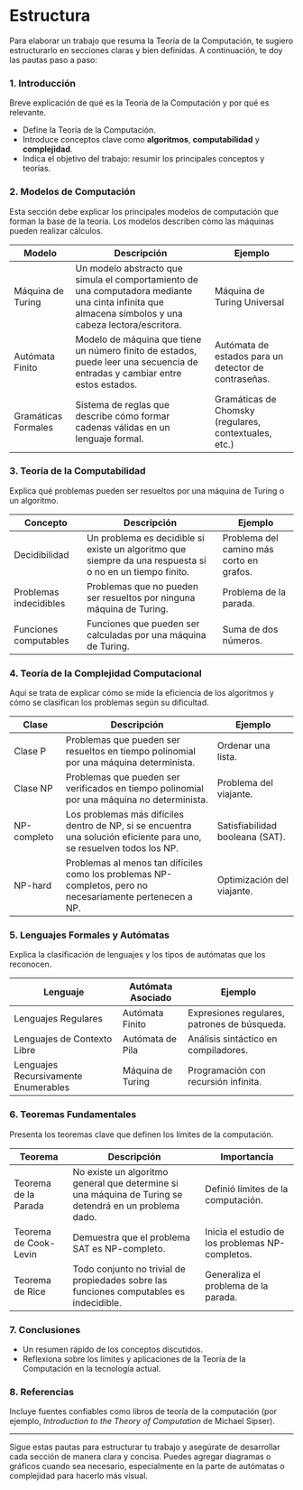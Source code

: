 
# Estructura
Para elaborar un trabajo que resuma la Teoría de la Computación, te sugiero estructurarlo en secciones claras y bien definidas. A continuación, te doy las pautas paso a paso:

### 1. **Introducción**
   Breve explicación de qué es la Teoría de la Computación y por qué es relevante.
   - Define la Teoría de la Computación.
   - Introduce conceptos clave como **algoritmos**, **computabilidad** y **complejidad**.
   - Indica el objetivo del trabajo: resumir los principales conceptos y teorías.

### 2. **Modelos de Computación**
   Esta sección debe explicar los principales modelos de computación que forman la base de la teoría. Los modelos describen cómo las máquinas pueden realizar cálculos.
   
   | Modelo | Descripción | Ejemplo |
   |--------|-------------|---------|
   | Máquina de Turing | Un modelo abstracto que simula el comportamiento de una computadora mediante una cinta infinita que almacena símbolos y una cabeza lectora/escritora. | Máquina de Turing Universal |
   | Autómata Finito | Modelo de máquina que tiene un número finito de estados, puede leer una secuencia de entradas y cambiar entre estos estados. | Autómata de estados para un detector de contraseñas. |
   | Gramáticas Formales | Sistema de reglas que describe cómo formar cadenas válidas en un lenguaje formal. | Gramáticas de Chomsky (regulares, contextuales, etc.) |

### 3. **Teoría de la Computabilidad**
   Explica qué problemas pueden ser resueltos por una máquina de Turing o un algoritmo.
   
   | Concepto | Descripción | Ejemplo |
   |----------|-------------|---------|
   | Decidibilidad | Un problema es decidible si existe un algoritmo que siempre da una respuesta sí o no en un tiempo finito. | Problema del camino más corto en grafos. |
   | Problemas indecidibles | Problemas que no pueden ser resueltos por ninguna máquina de Turing. | Problema de la parada. |
   | Funciones computables | Funciones que pueden ser calculadas por una máquina de Turing. | Suma de dos números. |

### 4. **Teoría de la Complejidad Computacional**
   Aquí se trata de explicar cómo se mide la eficiencia de los algoritmos y cómo se clasifican los problemas según su dificultad.
   
   | Clase | Descripción | Ejemplo |
   |-------|-------------|---------|
   | Clase P | Problemas que pueden ser resueltos en tiempo polinomial por una máquina determinista. | Ordenar una lista. |
   | Clase NP | Problemas que pueden ser verificados en tiempo polinomial por una máquina no determinista. | Problema del viajante. |
   | NP-completo | Los problemas más difíciles dentro de NP, si se encuentra una solución eficiente para uno, se resuelven todos los NP. | Satisfiabilidad booleana (SAT). |
   | NP-hard | Problemas al menos tan difíciles como los problemas NP-completos, pero no necesariamente pertenecen a NP. | Optimización del viajante. |

### 5. **Lenguajes Formales y Autómatas**
   Explica la clasificación de lenguajes y los tipos de autómatas que los reconocen.

   | Lenguaje | Autómata Asociado | Ejemplo |
   |----------|-------------------|---------|
   | Lenguajes Regulares | Autómata Finito | Expresiones regulares, patrones de búsqueda. |
   | Lenguajes de Contexto Libre | Autómata de Pila | Análisis sintáctico en compiladores. |
   | Lenguajes Recursivamente Enumerables | Máquina de Turing | Programación con recursión infinita. |

### 6. **Teoremas Fundamentales**
   Presenta los teoremas clave que definen los límites de la computación.
   
   | Teorema | Descripción | Importancia |
   |---------|-------------|-------------|
   | Teorema de la Parada | No existe un algoritmo general que determine si una máquina de Turing se detendrá en un problema dado. | Definió límites de la computación. |
   | Teorema de Cook-Levin | Demuestra que el problema SAT es NP-completo. | Inicia el estudio de los problemas NP-completos. |
   | Teorema de Rice | Todo conjunto no trivial de propiedades sobre las funciones computables es indecidible. | Generaliza el problema de la parada. |

### 7. **Conclusiones**
   - Un resumen rápido de los conceptos discutidos.
   - Reflexiona sobre los límites y aplicaciones de la Teoría de la Computación en la tecnología actual.

### 8. **Referencias**
   Incluye fuentes confiables como libros de teoría de la computación (por ejemplo, *Introduction to the Theory of Computation* de Michael Sipser).

---

Sigue estas pautas para estructurar tu trabajo y asegúrate de desarrollar cada sección de manera clara y concisa. Puedes agregar diagramas o gráficos cuando sea necesario, especialmente en la parte de autómatas o complejidad para hacerlo más visual.